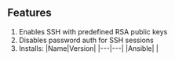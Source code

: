 ## Features

1. Enables SSH with predefined RSA public keys
1. Disables password auth for SSH sessions
1. Installs:
    |Name|Version|
    |---|---|
    |Ansible| |
